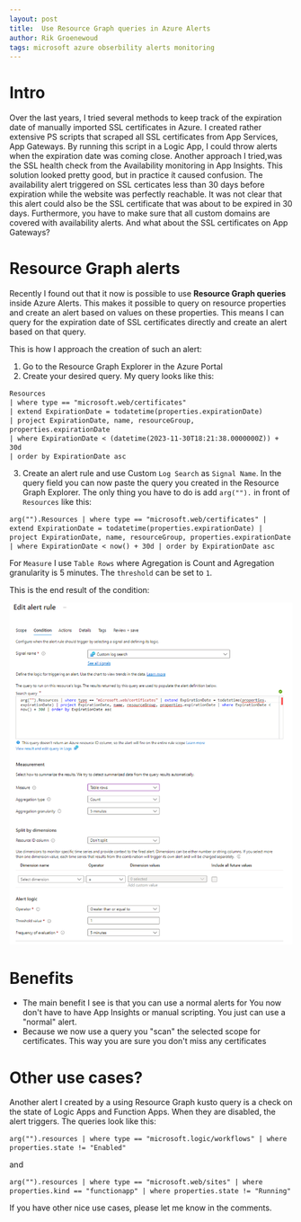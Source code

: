 ```yaml
---
layout: post
title:  Use Resource Graph queries in Azure Alerts
author: Rik Groenewoud
tags: microsoft azure obserbility alerts monitoring
---
```

# Intro

Over the last years, I tried several methods to keep track of the expiration date of manually imported SSL certificates in Azure.  I created rather extensive PS scripts that scraped all SSL certificates from App Services, App Gateways. By running this script in a Logic App, I could throw alerts when the expiration date was coming close.
Another approach I tried,was the SSL health check from the Availability monitoring in App Insights. This solution looked pretty good, but in practice ít caused confusion. The availability alert triggered on SSL certicates less than 30 days before expiration while the website was perfectly reachable. It was not clear that this alert could also be the SSL certificate that was about to be expired in 30 days. Furthermore, you have to make sure that all custom domains are covered with availability alerts. And what about the SSL certificates on App Gateways?

# Resource Graph alerts

 Recently I found out that it now is possible to use **Resource Graph queries** inside Azure Alerts. This makes it possible to query on resource properties and create an alert based on values on these properties. This means I can query for the expiration date of SSL certificates directly and create an alert based on that query.

This is how I approach the creation of such an alert:

1. Go to the Resource Graph Explorer in the Azure Portal
2. Create your desired query. My query looks like this:

```kusto
Resources
| where type == "microsoft.web/certificates"
| extend ExpirationDate = todatetime(properties.expirationDate)
| project ExpirationDate, name, resourceGroup, properties.expirationDate
| where ExpirationDate < (datetime(2023-11-30T18:21:38.0000000Z)) + 30d
| order by ExpirationDate asc
```

3. Create an alert rule and use Custom ```Log Search``` as ```Signal Name```. In the query field you can now paste the query you created in the Resource Graph Explorer. The only thing you have to do is add `arg("").` in front of `Resources` like this:

```kusto
arg("").Resources | where type == "microsoft.web/certificates" | extend ExpirationDate = todatetime(properties.expirationDate) | project ExpirationDate, name, resourceGroup, properties.expirationDate | where ExpirationDate < now() + 30d | order by ExpirationDate asc
```

For ```Measure``` I use ```Table Rows``` where Agregation is Count and Agregation granularity is 5 minutes. The ```threshold``` can be set to ```1```.

This is the end result of the condition:

![Alert condition](/images/blog-7.1.png)


# Benefits

- The main benefit I see is that you can use a normal alerts for You now don't have to have App Insights or manual scripting. You just can use a "normal" alert.
- Because we now use a query you "scan" the selected scope for certificates. This way you are sure you don't miss any certificates

# Other use cases?

Another alert I created by a using Resource Graph kusto query is a check on the state of Logic Apps and Function Apps. When they are disabled, the alert triggers.
The queries look like this:

```kusto
arg("").resources | where type == "microsoft.logic/workflows" | where properties.state != "Enabled"
```

and

```kusto
arg("").resources | where type == "microsoft.web/sites" | where properties.kind == "functionapp" | where properties.state != "Running"
```

If you have other nice use cases, please let me know in the comments.

<script src="https://giscus.app/client.js"
        data-repo="RikGr/cloudwoud"
        data-repo-id="R_kgDOHLlC9w"
        data-category="Announcements"
        data-category-id="DIC_kwDOHLlC984CO_2O"
        data-mapping="pathname"
        data-reactions-enabled="0"
        data-emit-metadata="0"
        data-input-position="bottom"
        data-theme="light"
        data-lang="en"
        crossorigin="anonymous"
        async>
</script>
